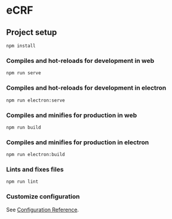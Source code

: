 # eCRF

## Project setup
```
npm install
```

### Compiles and hot-reloads for development in web
```
npm run serve
```

### Compiles and hot-reloads for development in electron
```
npm run electron:serve
```

### Compiles and minifies for production in web
```
npm run build
```

### Compiles and minifies for production in electron
```
npm run electron:build
```

### Lints and fixes files
```
npm run lint
```

### Customize configuration
See [Configuration Reference](https://cli.vuejs.org/config/).
